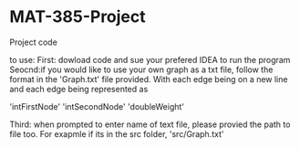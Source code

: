 # MAT-385-Project
Project code

to use:
First: dowload code and sue your prefered IDEA to run the program
Seocnd:if you would like to use your own graph as a txt file, follow the format in the 'Graph.txt'
file provided. With each edge being on a new line and each edge being represented as

'intFirstNode' 'intSecondNode' 'doubleWeight'

Third: when prompted to enter name of text file, please provied the path to file too. For exapmle if its in the src folder, 'src/Graph.txt'
